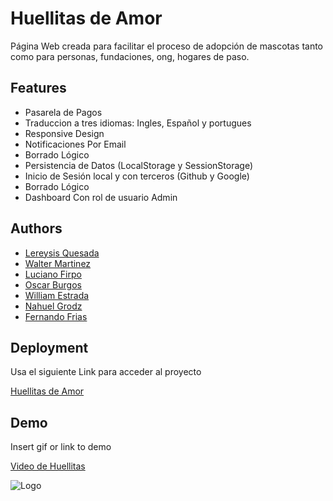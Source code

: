 # Huellitas de Amor

Página Web creada para facilitar el proceso de adopción de mascotas tanto como para personas, fundaciones, ong, hogares de paso.

## Features

- Pasarela de Pagos
- Traduccion a tres idiomas: Ingles, Español y portugues
- Responsive Design
- Notificaciones Por Email
- Borrado Lógico
- Persistencia de Datos (LocalStorage y SessionStorage)
- Inicio de Sesión local y con terceros (Github y Google)
- Borrado Lógico
- Dashboard Con rol de usuario Admin


## Authors

- [Lereysis Quesada](https://github.com/Lereysis)
- [Walter Martinez](https://github.com/wal90)
- [Luciano Firpo](https://github.com/Luckiifirpo)
- [Oscar Burgos](https://github.com/Oskarp88)
- [William Estrada](https://github.com/wcamest)
- [Nahuel Grodz](https://github.com/Nahuk)
- [Fernando Frias](https://github.com/ffernando93)



## Deployment

Usa el siguiente Link para acceder al proyecto
 
 [Huellitas de Amor](https://huellitas-de-amor.vercel.app/)

## Demo

Insert gif or link to demo

[Video de Huellitas](https://youtu.be/n4ZuZa49qbM)

![Logo](https://huellitas-de-amor.vercel.app/assets/logo-30bd02a2.svg)
